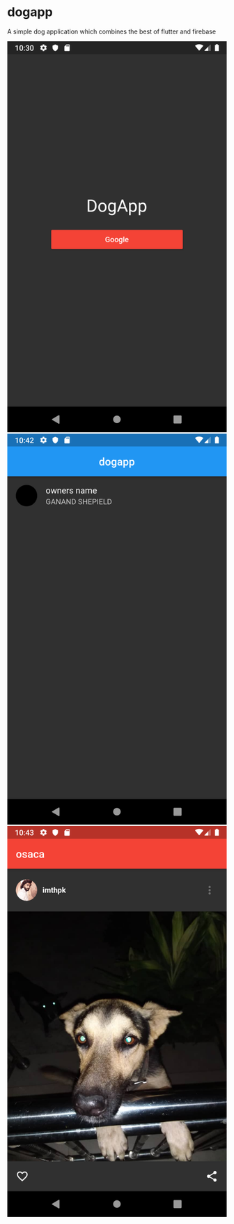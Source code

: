 # dogapp

A simple dog application which combines the best of flutter and firebase




![](https://github.com/es404020/dogapp/blob/master/assets/Screenshot_1565472617.png?raw=true)
![](https://github.com/es404020/dogapp/blob/master/assets/Screenshot_1565473373.png?raw=true)
![](https://github.com/es404020/dogapp/blob/master/assets/Screenshot_1565473390.png?raw=true)
